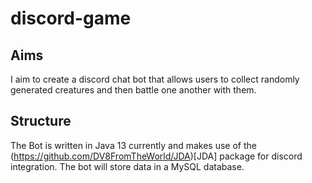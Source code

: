 # discord-game

## Aims

I aim to create a discord chat bot that allows users to collect randomly generated creatures and then battle one another with them.

## Structure

The Bot is written in Java 13 currently and makes use of the (https://github.com/DV8FromTheWorld/JDA)[JDA] package for discord integration. The bot will store data in a MySQL database.
